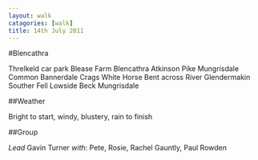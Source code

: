 ```yaml
---
layout: walk
catagories: [walk]
title: 14th July 2011
---
```

#Blencathra

Threlkeld car park
Blease Farm
Blencathra
Atkinson Pike
Mungrisdale Common
Bannerdale Crags
White Horse Bent
across River Glendermakin
Souther Fell
Lowside Beck
Mungrisdale

##Weather

Bright to start, windy, blustery, rain to finish

##Group

*Lead* Gavin Turner
*with*: Pete, Rosie, Rachel Gauntly, Paul Rowden
